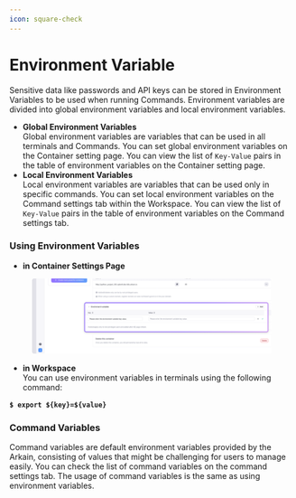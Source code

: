 ```yaml
---
icon: square-check
---
```


# Environment Variable

Sensitive data like passwords and API keys can be stored in Environment Variables to be used when running Commands. Environment variables are divided into global environment variables and local environment variables.

* **Global Environment Variables**\
  Global environment variables are variables that can be used in all terminals and Commands. You can set global environment variables on the Container setting page. You can view the list of `Key-Value` pairs in the table of environment variables on the Container setting page.
* **Local Environment Variables**\
  Local environment variables are variables that can be used only in specific commands. You can set local environment variables on the Command settings tab within the Workspace. You can view the list of `Key-Value` pairs in the table of environment variables on the Command settings tab.

### Using Environment Variables <a href="#using-environment-variables" id="using-environment-variables"></a>

* **in Container Settings Page**

<figure><img src="../../../../../.gitbook/assets/Environment Variables_01 (1).png" alt=""><figcaption></figcaption></figure>

* **in Workspace**\
  You can use environment variables in terminals using the following command:

<pre class="language-sh"><code class="lang-sh"><strong>$ export ${key}=${value}
</strong></code></pre>

### Command Variables <a href="#command-variables" id="command-variables"></a>

Command variables are default environment variables provided by the Arkain, consisting of values that might be challenging for users to manage easily. You can check the list of command variables on the command settings tab. The usage of command variables is the same as using environment variables.
